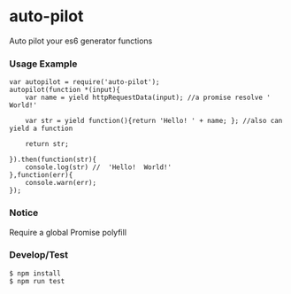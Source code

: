 # auto-pilot
Auto pilot your es6 generator functions

### Usage Example
    var autopilot = require('auto-pilot');
    autopilot(function *(input){
        var name = yield httpRequestData(input); //a promise resolve ' World!'
        
        var str = yield function(){return 'Hello! ' + name; }; //also can yield a function
        
        return str;       
        
    }).then(function(str){
        console.log(str) //  'Hello!  World!'
    },function(err){
        console.warn(err);
    });
    
### Notice
Require a global Promise polyfill

### Develop/Test
    $ npm install
    $ npm run test
